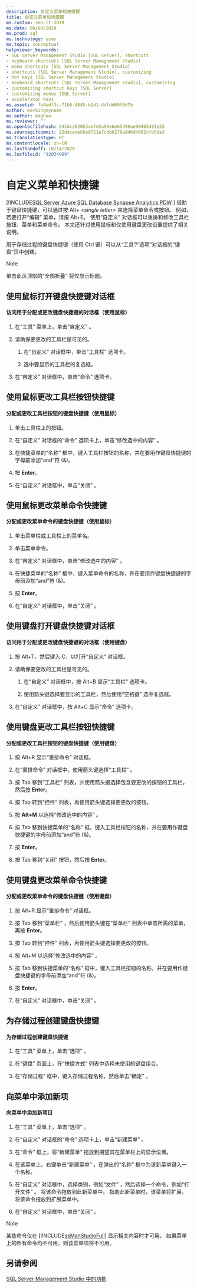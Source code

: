 ```yaml
---
description: 自定义菜单和快捷键
title: 自定义菜单和快捷键
ms.custom: seo-lt-2019
ms.date: 06/03/2020
ms.prod: sql
ms.technology: ssms
ms.topic: conceptual
helpviewer_keywords:
- SQL Server Management Studio [SQL Server], shortcuts
- keyboard shortcuts [SQL Server Management Studio]
- menu shortcuts [SQL Server Management Studio]
- shortcuts [SQL Server Management Studio], customizing
- hot keys [SQL Server Management Studio]
- keyboard shortcuts [SQL Server Management Studio], customizing
- customizing shortcut keys [SQL Server]
- customizing menus [SQL Server]
- accelerator keys
ms.assetid: fb4edf3c-71b6-4645-b1d1-ddfdd69f0d7b
author: markingmyname
ms.author: maghan
ms.reviewer: ''
ms.openlocfilehash: 242dc262053aefe5a95e6e65d99ae98965491e55
ms.sourcegitcommit: 22dacedeb6e8721e7cdb6279a946d4002cfb5da3
ms.translationtype: HT
ms.contentlocale: zh-CN
ms.lasthandoff: 10/14/2020
ms.locfileid: "92034909"
---
```

# <a name="customize-menus-and-shortcut-keys"></a>自定义菜单和快捷键

[!INCLUDE[SQL Server Azure SQL Database Synapse Analytics PDW ](../includes/applies-to-version/sql-asdb-asdbmi-asa-pdw.md)]
借助于键盘快捷键，可以通过按 Alt+ *\<single letter>* 来选择菜单命令或按钮。 例如，若要打开“编辑”  菜单，请按 Alt+E。 使用“自定义”  对话框可以重排和修改工具栏按钮、菜单和菜单命令。 本文还针对使用鼠标和仅使用键盘更改设置提供了相关说明。  
  
用于存储过程的键盘快捷键（使用 Ctrl 键）可以从“工具”/“选项”对话框的“键盘”页中创建。  
  
> [!NOTE]  
> 单击此页顶部的“全部折叠”  将仅显示标题。  
  
## <a name="opening-the-keyboard-accelerator-dialog-box-using-the-mouse"></a>使用鼠标打开键盘快捷键对话框  
  
#### <a name="to-access-the-dialog-box-for-assigning-or-changing-a-keyboard-accelerator-using-the-mouse"></a>访问用于分配或更改键盘快捷键的对话框（使用鼠标）  
  
1.  在“工具”  菜单上，单击“自定义”  。  
  
2.  请确保要更改的工具栏是可见的。  
  
    1.  在“自定义”  对话框中，单击“工具栏”  选项卡。  
  
    2.  选中要显示的工具栏的复选框。  
  
3.  在“自定义”  对话框中，单击“命令”  选项卡。  
  
## <a name="changing-a-toolbar-buttons-accelerator-key-using-the-mouse"></a>使用鼠标更改工具栏按钮快捷键  
  
#### <a name="to-assign-or-change-a-toolbar-buttons-keyboard-accelerator-using-the-mouse"></a>分配或更改工具栏按钮的键盘快捷键（使用鼠标）  
  
1.  单击工具栏上的按钮。  
  
2.  在“自定义”  对话框的“命令”  选项卡上，单击“修改选中的内容”  。  
  
3.  在快捷菜单的“名称”  框中，键入工具栏按钮的名称，并在要用作键盘快捷键的字母前添加“and”符 (&)。  
  
4.  按 **Enter**。  
  
5.  在“自定义”  对话框中，单击“关闭”  。  
  
## <a name="changing-a-menu-commands-accelerator-key-using-the-mouse"></a>使用鼠标更改菜单命令快捷键  
  
#### <a name="to-assign-or-change-a-menu-commands-keyboard-accelerator-using-the-mouse"></a>分配或更改菜单命令的键盘快捷键（使用鼠标）  
  
1.  单击菜单栏或工具栏上的菜单名。  
  
2.  单击菜单命令。  
  
3.  在“自定义”  对话框中，单击“修改选中的内容”  。  
  
4.  在快捷菜单的“名称”  框中，键入菜单命令的名称，并在要用作键盘快捷键的字母前添加“and”符 (&)。  
  
5.  按 **Enter**。  
  
6.  在“自定义”  对话框中，单击“关闭”  。  
  
## <a name="opening-the-keyboard-accelerator-dialog-box-using-the-keyboard"></a>使用键盘打开键盘快捷键对话框  
  
#### <a name="to-access-the-dialog-box-for-assigning-or-changing-a-keyboard-accelerator-using-the-keyboard"></a>访问用于分配或更改键盘快捷键的对话框（使用键盘）  
  
1.  按 Alt+T，然后键入 C，以打开“自定义”  对话框。  
  
2.  请确保要更改的工具栏是可见的。  
  
    1.  在“自定义”  对话框中，按 Alt+B 显示“工具栏”  选项卡。  
  
    2.  使用箭头键选择要显示的工具栏，然后使用“空格键”  选中复选框。  
  
3.  在“自定义”  对话框中，按 Alt+C 显示“命令”  选项卡。  
  
## <a name="changing-a-toolbar-buttons-accelerator-key-using-the-keyboard"></a>使用键盘更改工具栏按钮快捷键  
  
#### <a name="to-assign-or-change-a-toolbar-buttons-keyboard-accelerator-using-the-keyboard"></a>分配或更改工具栏按钮的键盘快捷键（使用键盘）  
  
1.  按 Alt+R 显示“重排命令”  对话框。  
  
2.  在“重排命令”  对话框中，使用箭头键选择“工具栏”  。  
  
3.  按 Tab 移到“工具栏”  列表，并使用箭头键选择包含要更改的按钮的工具栏，然后按 **Enter**。  
  
4.  按 Tab 转到“控件”  列表，再使用箭头键选择要更改的按钮。  
  
5.  按 **Alt+M** 以选择“修改选中的内容”  。  
  
6.  按 Tab 移到快捷菜单的“名称”  框，键入工具栏按钮的名称，并在要用作键盘快捷键的字母前添加“and”符 (&)。  
  
7.  按 **Enter**。  
  
8.  按 Tab 移到“关闭”  按钮，然后按 **Enter**。  
  
## <a name="changing-a-menu-commands-accelerator-key-using-the-keyboard"></a>使用键盘更改菜单命令快捷键  
  
#### <a name="to-assign-or-change-a-menu-commands-keyboard-accelerator-using-the-keyboard"></a>分配或更改菜单命令的键盘快捷键（使用键盘）  
  
1.  按 Alt+R 显示“重排命令”  对话框。  
  
2.  按 Tab 移到“菜单栏”  ，然后使用箭头键在“菜单栏”  列表中单击所需的菜单，再按 **Enter**。  
  
3.  按 Tab 转到“控件”  列表，再使用箭头键选择要更改的按钮。  
  
4.  按 Alt+M 以选择“修改选中的内容”  。  
  
5.  按 Tab 移到快捷菜单的“名称”  框中，键入工具栏按钮的名称，并在要用作键盘快捷键的字母前添加“and”符 (&)。  
  
6.  按 **Enter**。  
  
7.  在“自定义”  对话框中，单击“关闭”  。  
  
## <a name="creating-a-keyboard-accelerator-for-a-stored-procedure"></a>为存储过程创建键盘快捷键  
  
#### <a name="to-create-a-keyboard-accelerator-for-a-stored-procedure"></a>为存储过程创建键盘快捷键  
  
1.  在“工具”  菜单上，单击“选项”  。  
  
2.  在“键盘”  页面上，在“快捷方式”  列表中选择未使用的键盘组合。  
  
3.  在“存储过程”  框中，键入存储过程名称，然后单击“确定”  。  
  
## <a name="adding-a-new-item-to-the-menu"></a>向菜单中添加新项  
  
#### <a name="to-add-a-new-item-to-the-menu"></a>向菜单中添加新项目  
  
1.  在“工具”  菜单上，单击“选项”  。  
  
2.  在“自定义”  对话框的“命令”  选项卡上，单击“新建菜单”  。  
  
3.  在“命令”  框上，将“新建菜单”  拖放到期望其在菜单栏上的显示位置。  
  
4.  在该菜单上，右键单击“新建菜单”  ，在弹出的“名称”  框中为该新菜单键入一个名称。  
  
5.  在“自定义”  对话框中，选择类别，例如“文件”  ，然后选择一个命令，例如“打开文件”  。 将该命令拖放到此新菜单中。 指向此新菜单时，该菜单将扩展。 将该命令拖放到扩展菜单中。  
  
6.  在“自定义”  对话框中，单击“关闭”  。  
  
> [!NOTE]  
> 某些命令仅在 [!INCLUDE[ssManStudioFull](../includes/ssmanstudiofull-md.md)] 显示相关内容时才可用。 如果菜单上的所有命令均不可用，则该菜单项将不可用。  
  
## <a name="see-also"></a>另请参阅  
[SQL Server Management Studio 中的功能](./sql-server-management-studio-ssms.md)  
